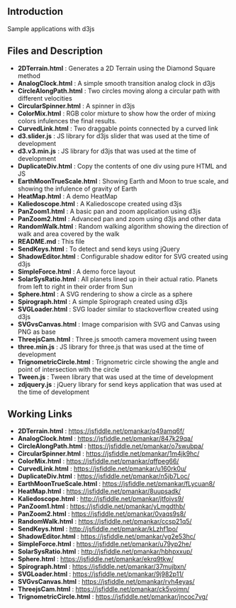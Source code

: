 ## Introduction
Sample applications with d3js

## Files and Description

* **2DTerrain.html** : Generates a 2D Terrain using the Diamond Square method
* **AnalogClock.html** : A simple smooth transition analog clock in d3js
* **CircleAlongPath.html** : Two circles moving along a circular path with different velocities
* **CircularSpinner.html** : A spinner in d3js
* **ColorMix.html** : RGB color mixture to show how the order of mixing colors infulences the final results.
* **CurvedLink.html** : Two draggable points connected by a curved link
* **d3.slider.js** : JS library for d3js slider that was used at the time of development
* **d3.v3.min.js** : JS library for d3js that was used at the time of development
* **DuplicateDiv.html** : Copy the contents of one div using pure HTML and JS
* **EarthMoonTrueScale.html** : Showing Earth and Moon to true scale, and showing the infulence of gravity of Earth
* **HeatMap.html** : A demo HeatMap
* **Kaliedoscope.html** : A Kaliedoscope created using d3js
* **PanZoom1.html** : A basic pan and zoom application using d3js
* **PanZoom2.html** : Advanced pan and zoom using d3js and other data
* **RandomWalk.html** : Random walking algorithm showing the direction of walk and area covered by the walk
* **README.md** : This file
* **SendKeys.html** : To detect and send keys using jQuery
* **ShadowEditor.html** : Configurable shadow editor for SVG created using d3js
* **SimpleForce.html** : A demo force layout
* **SolarSysRatio.html** : All planets lined up in their actual ratio. Planets from left to right in their order from Sun
* **Sphere.html** : A SVG rendering to show a circle as a sphere
* **Spirograph.html** : A simple Spirograph created using d3js
* **SVGLoader.html** : SVG loader similar to stackoverflow created using d3js
* **SVGvsCanvas.html** : Image comparision with SVG and Canvas using PNG as base
* **ThreejsCam.html** : Three.js smooth camera movement using tween
* **three.min.js** : JS library for three.js that was used at the time of development
* **TrignometricCircle.html** : Trignometric circle showing the angle and point of intersection with the circle
* **Tween.js** : Tween library that was used at the time of development
* **zdjquery.js** : jQuery library for send keys application that was used at the time of development

## Working Links
* **2DTerrain.html** : https://jsfiddle.net/pmankar/q49amq6f/
* **AnalogClock.html** : https://jsfiddle.net/pmankar/847k29qa/
* **CircleAlongPath.html** : https://jsfiddle.net/pmankar/o7swubpa/
* **CircularSpinner.html** : https://jsfiddle.net/pmankar/1m4jk9hc/
* **ColorMix.html** : https://jsfiddle.net/pmankar/qffpeg66/
* **CurvedLink.html** : https://jsfiddle.net/pmankar/u160rk0u/
* **DuplicateDiv.html** : https://jsfiddle.net/pmankar/n5jb7Loc/
* **EarthMoonTrueScale.html** : https://jsfiddle.net/pmankar/fLycuan8/
* **HeatMap.html** : https://jsfiddle.net/pmankar/8uupsadk/
* **Kaliedoscope.html** : http://jsfiddle.net/pmankar/jtfojvs9/
* **PanZoom1.html** : https://jsfiddle.net/pmankar/yLmgdthb/
* **PanZoom2.html** : https://jsfiddle.net/pmankar/0vaqs9s8/
* **RandomWalk.html** : https://jsfiddle.net/pmankar/ccsp21q5/
* **SendKeys.html** : http://jsfiddle.net/pmankar/kLzhf1po/
* **ShadowEditor.html** : https://jsfiddle.net/pmankar/yg2e53hc/
* **SimpleForce.html** : https://jsfiddle.net/pmankar/u79yp2he/
* **SolarSysRatio.html** : http://jsfiddle.net/pmankar/hbhpxxup/
* **Sphere.html** : https://jsfiddle.net/pmankar/ekrq9tkw/
* **Spirograph.html** : https://jsfiddle.net/pmankar/37mujbxn/
* **SVGLoader.html** : https://jsfiddle.net/pmankar/9j982p11/
* **SVGvsCanvas.html** : https://jsfiddle.net/pmankar/rvh4eyas/
* **ThreejsCam.html** : https://jsfiddle.net/pmankar/ck5vojmn/
* **TrignometricCircle.html** : https://jsfiddle.net/pmankar/jncoc7vg/
